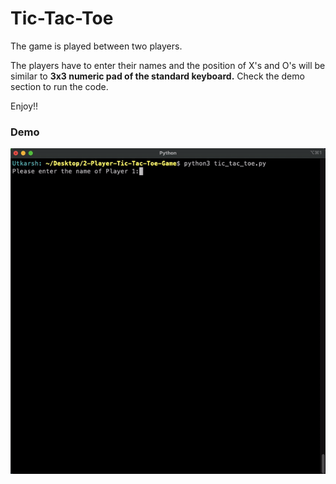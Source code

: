 # Tic-Tac-Toe

The game is played between two players.

The players have to enter their names and the position of X's and O's will be similar to **3x3 numeric pad of the standard keyboard.** Check the demo section to run the code.

Enjoy!!

### Demo

![Play the Game](play_tic_tac_toe.gif)